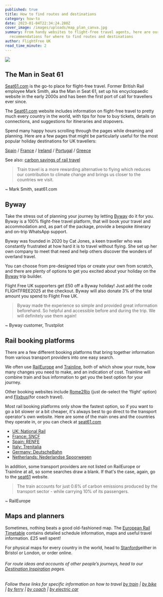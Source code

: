 ```yaml
---
published: true
title: How to find routes and destinations
category: how-to
date: 2023-01-04T22:34:24.280Z
cover_image: /images/uploads/map_plan_canva.jpg
summary: From handy websites to flight-free travel agents, here are our top
  recommendations for where to find routes and destinations
author: FlightFree UK
read_time_minute: 2
---
```

![](/images/uploads/map_plan_canva.jpg)

## The Man in Seat 61

[Seat61.com](https://www.seat61.com/) is the go-to place for flight-free travel. Former British Rail employee Mark Smith, aka the Man in Seat 61, set up his encyclopaedic website in the early 2000s and has been the first port of call for travellers ever since. 

The [Seat61.com](https://www.seat61.com/) website includes information on flight-free travel to pretty much every country in the world, with tips for how to buy tickets, details on connections, and suggestions for itineraries and stopovers. 

Spend many happy hours scrolling through the pages while dreaming and planning. Here are a few pages that might be particularly useful for the most popular holiday destinations for UK travellers: 

[Spain](https://www.seat61.com/Spain.htm) / [France](https://www.seat61.com/France.htm) / [Ireland](https://www.seat61.com/train-and-ferry-to-dublin.htm) / [Portugal](https://www.seat61.com/Portugal.htm) / [Greece](https://www.seat61.com/Greece.htm)

See also: [carbon savings of rail travel](https://www.seat61.com/CO2flights)

> Train travel is a more rewarding alternative to flying which reduces our contribution to climate change and brings us closer to the countries we visit.

~ Mark Smith, seat61.com

## Byway

Take the stress out of planning your journey by letting [Byway](https://www.byway.travel/) do it for you. Byway is a 100% flight-free travel platform, that will book your travel and accommodation and, as part of the package, provide a bespoke itinerary and on-trip WhatsApp support.

Byway was founded in 2020 by Cat Jones, a keen traveller who was constantly frustrated at how hard it is to travel without flying. She set up her own company to meet that need and help others discover the wonders of overland travel. 

You can choose from pre-designed trips or create your own from scratch, and there are plenty of options to get you excited about your holiday on the [Byway](https://www.byway.travel/) trip builder. 

F﻿light Free UK supporters get £50 off a Byway holiday! Just add the code FLIGHTFREE2025 at the checkout. Byway will also donate 3% of the total amount you spend to Flight Free UK. 

> Byway made the experience so simple and provided great information beforehand. So helpful and accessible before and during the trip. We will definitely use them again!

~ Byway customer, Trustpilot

## Rail booking platforms

T﻿here are a few different booking platforms that bring together information from various transport providers into one easy search. 

W﻿e often use [RailEurope](https://www.raileurope.com/) and [Trainline](https://www.thetrainline.com/), both of which show your route, how many changes you need to make, and an indication of cost. Trainline will combine train and bus information to get you the best option for your journey. 

Other booking websites include [Rome2Rio](https://www.rome2rio.com/) (just de-select the ‘flight’ option) and [Flixbus](https://www.flixbus.com/)(﻿for coach travel).

M﻿ost rail booking platforms only show the fastest option, so if you want to go a bit slower or a bit cheaper, it's always best to go direct to the transport operator's own website. Here are some of the main ones and the countries they operate in, or you can check at [seat61.com](https://www.seat61.com/)

* [U﻿K: National Rail](https://www.nationalrail.co.uk/)
* [F﻿rance: SNCF](https://www.sncf-connect.com/en-en)
* [S﻿pain: RENFE](https://www.renfe.com/es/en)
* [I﻿taly: Trenitalia](https://www.trenitalia.com/en.html)
* [G﻿ermany: DeutscheBahn](https://int.bahn.de/en)
* [N﻿etherlands: Nederlandse Spoorwegen](https://www.ns.nl/en)

I﻿n addition, some transport providers are not listed on RailEurope or Trainline at all, so some searches draw a blank. If that's the case, again, go to the [seat61](https://www.seat61.com/) website.

> The train accounts for just 0.6% of carbon emissions produced by the transport sector - while carrying 10% of its passengers.

~ RailEurope

## M﻿aps and planners

S﻿ometimes, nothing beats a good old-fashioned map. The [European Rail Timetable](https://www.europeanrailtimetable.eu/) contains detailed schedule information, maps and useful travel information. £25 well spent!

F﻿or physical maps for every country in the world, head to [Stanfords](https://www.stanfords.co.uk/)either in Bristol or London, or order online.

###### For route ideas and accounts of other people’s journeys, head to our [Destination Inspiration](/how_to/#destination-inspiration) pages.

###### Follow these links for specific information on how to travel [by train](/post/how-to-travel-by-train/) | [by bike](/post/how-to-travel-by-bike) | [by ferry](/post/how-to-travel-by-ferry/) | [by coach](/post/how-to-travel-by-coach) | [by electric car](/post/how-to-travel-by-electric-car/)